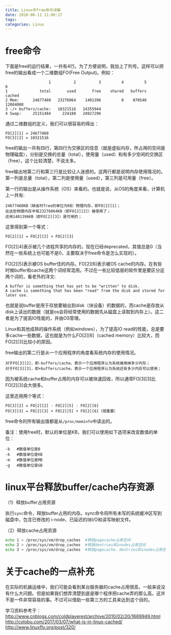 ```yaml
---
title: Linux中free命令详解
date: 2018-06-11 11:06:17
tags:
categories: Linux
---
```


# free命令

下面是free的运行结果，一共有4行。为了方便说明，我加上了列号。这样可以把free的输出看成一个二维数组FO(Free Output)。例如：

                       1          2          3         4         5          6
    1              total       used       free    shared   buffers     cached
    2 Mem:      24677460   23276064    1401396         0    870540   12084008
    3 -/+ buffers/cache:   10321516   14355944
    4 Swap:     25151484     224188   24927296

通过二维数组的定义，我们可以很容易的得出：

    FO[2][1] = 24677460
    FO[3][2] = 10321516

free的输出一共有四行，第四行为交换区的信息（就是虚拟内存，所占用的空间是物理磁盘），分别是交换的总量（total），使用量（used）和有多少空闲的交换区（free），这个比较清楚，不说太多。

free输出地第二行和第三行是比较让人迷惑的。这两行都是说明内存使用情况的。第一列是总量（total），第二列是使用量（used），第三列是可用量（free）。

第一行的输出是从操作系统（OS）来看的。也就是说，从OS的角度来看，计算机上一共有:

    24677460KB（缺省时free的单位为KB）物理内存，即FO[2][1]；
    在这些物理内存中有23276064KB（即FO[2][2]）被使用了；
    还用1401396KB（即FO[2][3]）是可用的；

这里得到第一个等式：

    FO[2][1] = FO[2][2] + FO[2][3]

FO[2][4]表示被几个进程共享的内存的，现在已经deprecated，其值总是0（当然在一些系统上也可能不是0，主要取决于free命令是怎么实现的）。

FO[2][5]表示被OS buffer住的内存。FO[2][6]表示被OS cache的内存。在有些时候buffer和cache这两个词经常混用。不过在一些比较低层的软件里是要区分这两个词的，看老外的洋文:

    A buffer is something that has yet to be "written" to disk. 
    A cache is something that has been "read" from the disk and stored for later use.

也就是说buffer是用于存放要输出到disk（块设备）的数据的，而cache是存放从disk上读出的数据（就是os会将经常使用的数据先从磁盘上读取到内存上）。这二者是为了提高IO性能的，并由OS管理。

Linux和其他成熟的操作系统（例如windows），为了提高IO read的性能，总是要多cache一些数据，这也就是为什么FO[2][6]（cached memory）比较大，而FO[2][3]比较小的原因。

free输出的第二行是从一个应用程序的角度看系统内存的使用情况。

    对于FO[3][2]，即-buffers/cache，表示一个应用程序认为系统被用掉多少内存；
    对于FO[3][3]，即+buffers/cache，表示一个应用程序认为系统还有多少内存可以使用；

因为被系统cache和buffer占用的内存可以被快速回收，所以通常FO[3][3]比FO[2][3]会大很多。

这里还用两个等式：

    FO[3][2] = FO[2][2] - FO[2][5] - FO[2][6]
    FO[3][3] = FO[2][3] + FO[2][5] + FO[2][6]（很重要）

free命令的所有输出值都是从`/proc/meminfo`中读出的。

备注：使用free时，默认的单位是KB，我们可以使用如下选项来改变数值的单位：

```
-b   #数值单位是B
-k   #数值单位是KB
-m   #数值单位是MB
-g   #数值单位是GB
```

# linux平台释放buffer/cache内存资源

（1）释放buffer占用资源

执行`sync`命令，释放buffer占用的内存。sync命令将所有未写的系统缓冲区写到磁盘中，包含已修改的 i-node、已延迟的块I/O和读写映射文件。

（2）释放cache占用资源

```bash
echo 1 > /proc/sys/vm/drop_caches  #释放pagecache占用空间
echo 2 > /proc/sys/vm/drop_caches  #释放dentries和inodes占用空间
echo 3 > /proc/sys/vm/drop_caches  #释放pagecache、dentries和inodes占用空间
```

# 关于cache的一点补充

在实际的机器运维中，我们可能会看到某台服务器的cache占用很高，一般来说没有什么大问题。但是如果我们想弄清楚到底是哪个程序把cache弄的那么高，这并不是一件非常容易的事。不过可以借助一些第三方的工具来达到这个目的。

学习资料参考于：
http://www.cnblogs.com/coldplayerest/archive/2010/02/20/1669949.html
http://colobu.com/2017/03/07/what-is-in-linux-cached/
http://www.linuxfly.org/post/320/